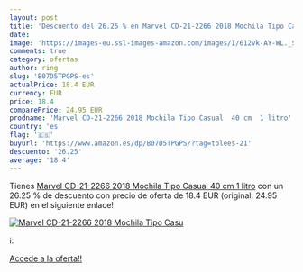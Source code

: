 ```yaml
---
layout: post
title: 'Descuento del 26.25 % en Marvel CD-21-2266 2018 Mochila Tipo Casu'
date: 
image: 'https://images-eu.ssl-images-amazon.com/images/I/612vk-AY-WL._SL200_.jpg'
comments: true
category: ofertas
author: ring
slug: 'B07D5TPGPS-es'
actualPrice: 18.4 EUR
currency: EUR
price: 18.4
comparePrice: 24.95 EUR
prodname: 'Marvel CD-21-2266 2018 Mochila Tipo Casual  40 cm  1 litro'
country: 'es'
flag: '🇪🇸'
buyurl: 'https://www.amazon.es/dp/B07D5TPGPS/?tag=tolees-21'
descuento: '26.25'
average: '18.4'
---
```


Tienes [Marvel CD-21-2266 2018 Mochila Tipo Casual  40 cm  1 litro](https://www.amazon.es/dp/B07D5TPGPS/?tag=tolees-21) con un 26.25 % de descuento con precio de oferta de 18.4 EUR (original: 24.95 EUR) en el siguiente enlace!

[![Marvel CD-21-2266 2018 Mochila Tipo Casu](https://images-eu.ssl-images-amazon.com/images/I/612vk-AY-WL._SL200_.jpg)](https://www.amazon.es/dp/B07D5TPGPS/?tag=tolees-21)

ℹ️:


[Accede a la oferta!!](https://www.amazon.es/dp/B07D5TPGPS/?tag=tolees-21)
